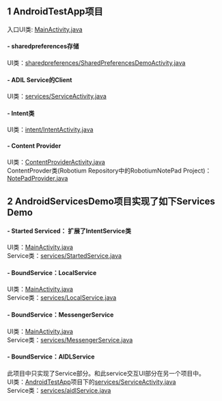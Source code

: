 ## 1 AndroidTestApp项目
  入口UI类: [MainActivity.java](https://github.com/lewiyue/AndroidDev/blob/master/AndroidTestApp/src/com/lewi/ui/MainActivity.java)<br>
#### - sharedpreferences存储
  UI类：[sharedpreferences/SharedPreferencesDemoActivity.java](https://github.com/lewiyue/AndroidDev/blob/master/AndroidTestApp/src/com/lewi/sharedpreferences/SharedPreferencesDemoActivity.java)<br>
#### - ADIL Service的Client
  UI类：[services/ServiceActivity.java](https://github.com/lewiyue/AndroidDev/blob/master/AndroidTestApp/src/com/lewi/service/ServiceActivity.java)<br>
#### - Intent类
  UI类：[intent/IntentActivity.java](https://github.com/lewiyue/AndroidDev/blob/master/AndroidTestApp/src/com/lewi/intent/IntentActivity.java)<br>
#### - Content Provider
  UI类：[ContentProviderActivity.java](https://github.com/lewiyue/AndroidDev/tree/master/AndroidServicesDemo/src/com/lewi/contentprovider/ContentProviderActivity.java)<br>
  ContentProvder类(Robotium Repository中的RobotiumNotePad Project)：[NotePadProvider.java](https://github.com/lewiyue/Robotium/blob/master/RobotiumNotePad/src/com/example/android/notepad/NotePadProvider.java)<br>

## 2 AndroidServicesDemo项目实现了如下Services Demo
#### - Started Serviced： 扩展了IntentService类
    
  UI类：[MainActivity.java](https://github.com/lewiyue/AndroidDev/tree/master/AndroidServicesDemo/src/com/lewi/androidservicesdemo/MainActivity.java)<br>
  Service类：[services/StartedService.java](https://github.com/lewiyue/AndroidDev/blob/master/AndroidServicesDemo/src/com/lewi/androidservicesdemo/services/StartedService.java)<br>
#### - BoundService：LocalService
  UI类：[MainActivity.java](https://github.com/lewiyue/AndroidDev/tree/master/AndroidServicesDemo/src/com/lewi/androidservicesdemo/MainActivity.java)<br>
  Service类：[services/LocalService.java](https://github.com/lewiyue/AndroidDev/blob/master/AndroidServicesDemo/src/com/lewi/androidservicesdemo/services/LocalService.java)<br>
#### - BoundService：MessengerService
  UI类：[MainActivity.java](https://github.com/lewiyue/AndroidDev/tree/master/AndroidServicesDemo/src/com/lewi/androidservicesdemo/MainActivity.java)<br>
  Service类：[services/MessengerService.java](https://github.com/lewiyue/AndroidDev/blob/master/AndroidServicesDemo/src/com/lewi/androidservicesdemo/services/MessengerService.java)<br>
#### - BoundService：AIDLService
  此项目中只实现了Service部分。和此service交互UI部分在另一个项目中。<br>
    UI类：[AndroidTestApp](https://github.com/lewiyue/AndroidDev/tree/master/AndroidTestApp)项目下的[services/ServiceActivity.java](https://github.com/lewiyue/AndroidDev/blob/master/AndroidTestApp/src/com/lewi/service/ServiceActivity.java)<br>
  Service类：[services/aidlService.java](https://github.com/lewiyue/AndroidDev/blob/master/AndroidServicesDemo/src/com/lewi/androidservicesdemo/services/aidlService.java)<br>
  


